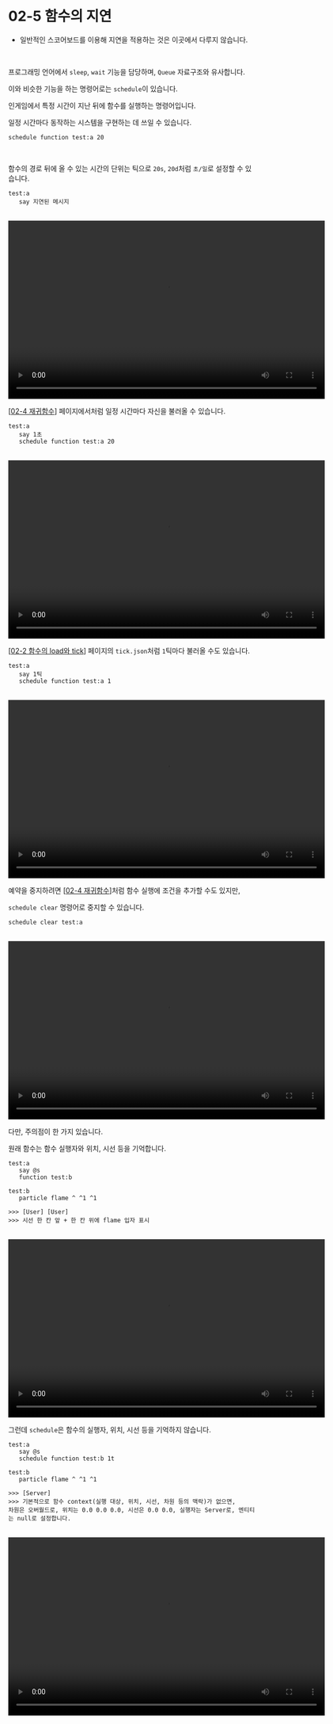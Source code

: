 # 02-5 함수의 지연

- 일반적인 스코어보드를 이용해 지연을 적용하는 것은 이곳에서 다루지 않습니다.

<br/>

프로그래밍 언어에서 `sleep`, `wait` 기능을 담당하며, `Queue` 자료구조와 유사합니다.

이와 비슷한 기능을 하는 명령어로는 `schedule`이 있습니다.

인게임에서 특정 시간이 지난 뒤에 함수를 실행하는 명령어입니다.

일정 시간마다 동작하는 시스템을 구현하는 데 쓰일 수 있습니다.

```mcfunction
schedule function test:a 20
```

<br/>

함수의 경로 뒤에 올 수 있는 시간의 단위는 틱으로 `20s`, `20d`처럼 `초/일`로 설정할 수 있습니다.

```mcfunction
test:a
   say 지연된 메시지
```

<br/>

   <video width="640" height="360" controls>
      <source src="assets/vid/02-5/schedule.mp4" type="video/mp4">
   </video> 

[[02-4 재귀함수](02-4)] 페이지에서처럼 일정 시간마다 자신을 불러올 수 있습니다.

```mcfunction
test:a
   say 1초
   schedule function test:a 20
```

<br/>

   <video width="640" height="360" controls>
      <source src="assets/vid/02-5/schedule_this.mp4" type="video/mp4">
   </video> 

[[02-2 함수의 load와 tick](02-2)] 페이지의 `tick.json`처럼 `1`틱마다 불러올 수도 있습니다.

```mcfunction
test:a
   say 1틱
   schedule function test:a 1
```

<br/>

   <video width="640" height="360" controls>
      <source src="assets/vid/02-5/schedule_tick.mp4" type="video/mp4">
   </video> 

예약을 중지하려면 [[02-4 재귀함수](02-4)]처럼 함수 실행에 조건을 추가할 수도 있지만,

`schedule clear` 명령어로 중지할 수 있습니다.

```mcfunction
schedule clear test:a
```

<br/>

   <video width="640" height="360" controls>
      <source src="assets/vid/02-5/schedule_clear.mp4" type="video/mp4">
   </video> 

다만, 주의점이 한 가지 있습니다.

원래 함수는 함수 실행자와 위치, 시선 등을 기억합니다.

```mcfunction
test:a
   say @s
   function test:b
   
test:b
   particle flame ^ ^1 ^1

>>> [User] [User]
>>> 시선 한 칸 앞 + 한 칸 위에 flame 입자 표시
```

<br/>

   <video width="640" height="360" controls>
      <source src="assets/vid/02-5/function_keep.mp4" type="video/mp4">
   </video> 

그런데 `schedule`은 함수의 실행자, 위치, 시선 등을 기억하지 않습니다.

```mcfunction
test:a
   say @s
   schedule function test:b 1t

test:b
   particle flame ^ ^1 ^1

>>> [Server]
>>> 기본적으로 함수 context(실행 대상, 위치, 시선, 차원 등의 맥락)가 없으면,
차원은 오버월드로, 위치는 0.0 0.0 0.0, 시선은 0.0 0.0, 실행자는 Server로, 엔티티는 null로 설정합니다.
```

<br/>

   <video width="640" height="360" controls>
      <source src="assets/vid/02-5/schedule_keep.mp4" type="video/mp4">
   </video> 